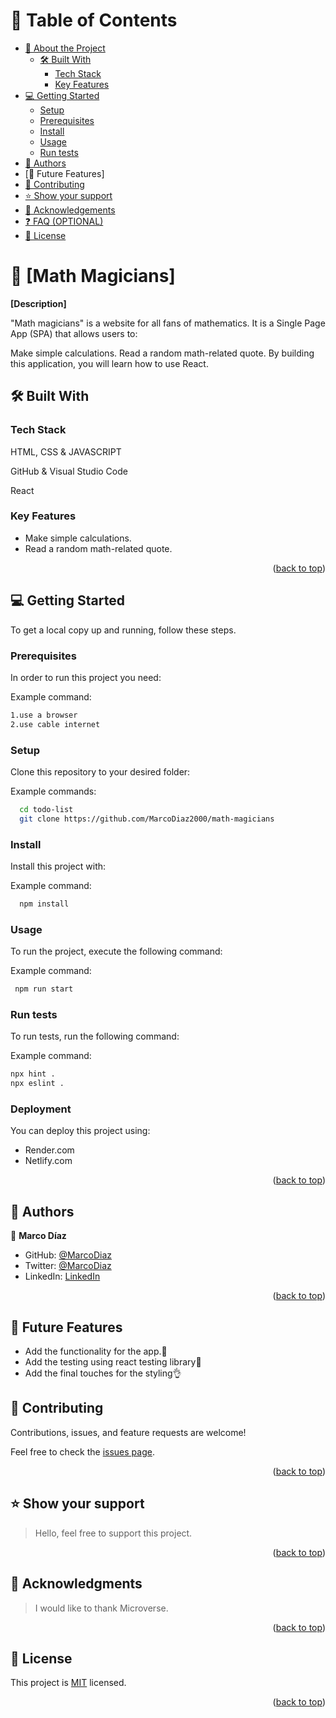 
<a name="readme-top"></a>

# 📗 Table of Contents

- [📖 About the Project](#about-project)
  - [🛠 Built With](#built-with)
    - [Tech Stack](#tech-stack)
    - [Key Features](#key-features)
- [💻 Getting Started](#getting-started)
  - [Setup](#setup)
  - [Prerequisites](#prerequisites)
  - [Install](#install)
  - [Usage](#usage)
  - [Run tests](#run-tests)
- [👥 Authors](#authors)
- [🔭 Future Features]
- [🤝 Contributing](#contributing)
- [⭐️ Show your support](#support)
- [🙏 Acknowledgements](#acknowledgements)
- [❓ FAQ (OPTIONAL)](#faq)
- [📝 License](#license)

<!-- PROJECT DESCRIPTION -->

# 📖 [Math Magicians] <a name="about-project"></a>

**[Description]**

"Math magicians" is a website for all fans of mathematics. It is a Single Page App (SPA) that allows users to:

Make simple calculations.
Read a random math-related quote.
By building this application, you will learn how to use React.

## 🛠 Built With <a name="built-with"></a>



### Tech Stack <a name="tech-stack"></a>

HTML, CSS & JAVASCRIPT

GitHub & Visual Studio Code

React

<!-- Features -->

### Key Features <a name="key-features"></a>

- Make simple calculations.
- Read a random math-related quote.

<p align="right">(<a href="#readme-top">back to top</a>)</p>

<!-- LIVE DEMO -->

<!-- GETTING STARTED -->

## 💻 Getting Started <a name="getting-started"></a>



To get a local copy up and running, follow these steps.

### Prerequisites

In order to run this project you need:


Example command:

```sh
1.use a browser
2.use cable internet
```
 

### Setup

Clone this repository to your desired folder:


Example commands:

```sh
  cd todo-list
  git clone https://github.com/MarcoDiaz2000/math-magicians

```


### Install

Install this project with:


Example command:

```sh
  npm install
```


### Usage

To run the project, execute the following command:


Example command:

```sh
 npm run start
```


### Run tests

To run tests, run the following command:


Example command:

```sh
npx hint .
npx eslint .
```


### Deployment

You can deploy this project using:

- Render.com
- Netlify.com



<p align="right">(<a href="#readme-top">back to top</a>)</p>


<!-- AUTHORS -->

## 👥 Authors <a name="authors"></a>

👤 **Marco Díaz**

- GitHub: [@MarcoDiaz](https://github.com/MarcoDiaz2000)
- Twitter: [@MarcoDiaz](https://twitter.com/MarcoDi70620847)
- LinkedIn: [LinkedIn](https://www.linkedin.com/in/marco-diaz-0876a7268/)


<p align="right">(<a href="#readme-top">back to top</a>)</p>


 ## 🔭 Future Features

- Add the functionality for the app.🚀
- Add the testing using react testing library💯
- Add the final touches for the styling👌


<!-- CONTRIBUTING -->

## 🤝 Contributing <a name="contributing"></a>

Contributions, issues, and feature requests are welcome!

Feel free to check the [issues page](../../issues/).

<p align="right">(<a href="#readme-top">back to top</a>)</p>

<!-- SUPPORT -->

## ⭐️ Show your support <a name="support"></a>

> Hello, feel free to support this project.

<p align="right">(<a href="#readme-top">back to top</a>)</p>

<!-- ACKNOWLEDGEMENTS -->

## 🙏 Acknowledgments <a name="acknowledgements"></a>

> I would like to thank Microverse.

<p align="right">(<a href="#readme-top">back to top</a>)</p>

<!-- LICENSE -->

## 📝 License <a name="license"></a>

This project is [MIT](./LICENSE) licensed.

<p align="right">(<a href="#readme-top">back to top</a>)</p>
